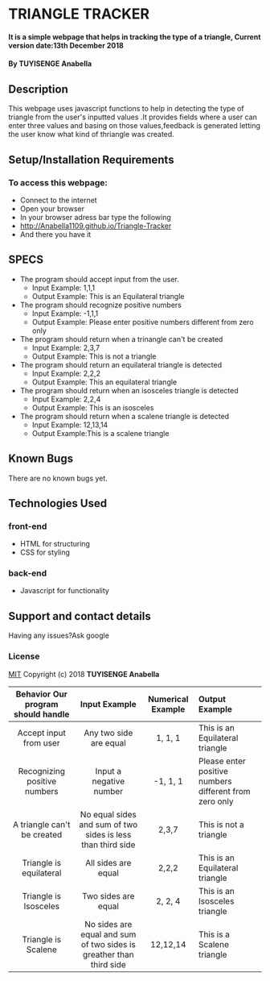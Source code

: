# TRIANGLE TRACKER
#### It is a simple webpage that helps in tracking the type of a triangle, Current version date:13th December 2018
#### By **TUYISENGE Anabella**
## Description
This webpage uses javascript functions to help in detecting the type of triangle from the user's inputted values .It provides fields where a user can enter three values and basing on those values,feedback is generated letting the user know what kind of thriangle was created.
## Setup/Installation Requirements
### To access this webpage:
* Connect to the internet
* Open your browser
* In your browser adress bar type the following
* http://Anabella1109.github.io/Triangle-Tracker
* And there you have it

## SPECS

* The program should accept input from the user.
    * Input Example: 1,1,1
    * Output Example: This is an Equilateral triangle
* The program should recognize positive numbers
    * Input Example: -1,1,1
    * Output Example: Please enter positive numbers different from zero only
* The program should return when a trinangle can't be created
   * Input Example: 2,3,7
    * Output Example: This is not a triangle
* The program should return an equilateral triangle is detected
    * Input Example: 2,2,2
    * Output Example: This an equilateral triangle
* The program should return when an isosceles triangle is detected
    * Input Example: 2,2,4
    * Output Example: This is an isosceles
* The  program should return when a scalene triangle is detected 
    * Input Example: 12,13,14
    * Output Example:This is a scalene triangle
## Known Bugs
There are no known bugs yet.
## Technologies Used
### front-end
*  HTML for structuring
* CSS for styling
### back-end
* Javascript for functionality
## Support and contact details
Having any issues?Ask google
### License
[MIT](https://choosealicense.com/licenses/mit/)
Copyright (c) 2018 **TUYISENGE Anabella** 


| Behavior  Our program should handle | Input Example |Numerical Example| Output Example |
| :----:   | :-----------: | :------------: | :---------------|
|Accept input from user| Any two side are equal|1, 1, 1|This is an Equilateral triangle   |
|Recognizing positive numbers| Input a negative number|-1, 1, 1|Please enter positive numbers different from zero only|
|A triangle can't be created |No equal sides and sum of two sides is less than third side |2,3,7| This is not a triangle|
|Triangle is equilateral  | All sides are equal|2,2,2|This is an Equilateral triangle|
|Triangle is Isosceles|Two sides are equal | 2, 2, 4|This is an Isosceles triangle| 
|Triangle is Scalene|No sides are equal and sum of two sides is greather than third side|12,12,14|This is a Scalene triangle|